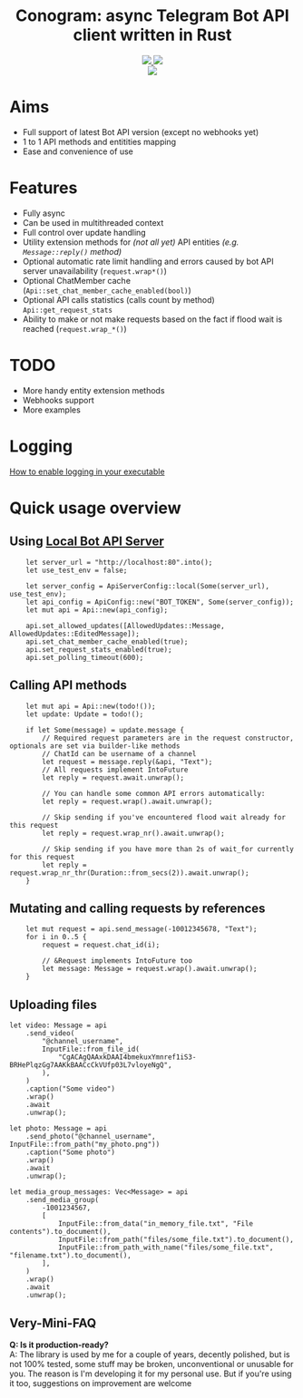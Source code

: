 
<div align="center">
    <h1><b>Conogram: async Telegram Bot API client written in Rust</b></h1>
    <a href="https://core.telegram.org/bots/api#february-12-2025">
        <img src="https://img.shields.io/badge/Bot%20API%20version-8.3-brightgreen?style=for-the-badge">
    </a>
    <a href="https://crates.io/crates/conogram">
        <img src="https://img.shields.io/crates/v/conogram.svg?style=for-the-badge">
    </a>
    <br>
    <a href="https://github.com/ENCRYPTEDFOREVER/conogram/actions">
        <img src="https://github.com/ENCRYPTEDFOREVER/conogram/workflows/Build/badge.svg">
    </a>
</div>

# Aims
 - Full support of latest Bot API version (except no webhooks yet)
 - 1 to 1 API methods and entitities mapping
 - Ease and convenience of use

# Features
- Fully async
- Can be used in multithreaded context
- Full control over update handling
- Utility extension methods for _(not all yet)_ API entities _(e.g. ``Message::reply()`` method)_
- Optional automatic rate limit handling and errors caused by bot API server unavailability (``request.wrap*()``)
- Optional ChatMember cache (``Api::set_chat_member_cache_enabled(bool)``)
- Optional API calls statistics (calls count by method) ``Api::get_request_stats``
- Ability to make or not make requests based on the fact if flood wait is reached (``request.wrap_*()``)

# TODO
- More handy entity extension methods
- Webhooks support
- More examples

# Logging
[How to enable logging in your executable](https://github.com/rust-lang/log#in-executables)

# Quick usage overview

## Using [Local Bot API Server](https://core.telegram.org/bots/api#using-a-local-bot-api-server)

```rust, no_run
    let server_url = "http://localhost:80".into();
    let use_test_env = false;

    let server_config = ApiServerConfig::local(Some(server_url), use_test_env);
    let api_config = ApiConfig::new("BOT_TOKEN", Some(server_config));
    let mut api = Api::new(api_config);
    
    api.set_allowed_updates([AllowedUpdates::Message, AllowedUpdates::EditedMessage]);
    api.set_chat_member_cache_enabled(true);
    api.set_request_stats_enabled(true);
    api.set_polling_timeout(600);
```

<!-- ## Setting default [`parse_mode`](https://core.telegram.org/bots/api#formatting-options)
```rust, no_run
    let mut api = API::new(/**/);

    // Setting parse_mode for sendMessage request
    api.set_default_request_param(SendMessageRequest::get_name(), "parse_mode", "html")?;

    // For all applicable requests
    api.set_parse_mode("html")?;
``` -->

## Calling API methods
```rust, no_run
    let mut api = Api::new(todo!());
    let update: Update = todo!();

    if let Some(message) = update.message {
        // Required request parameters are in the request constructor, optionals are set via builder-like methods
        // ChatId can be username of a channel
        let request = message.reply(&api, "Text");
        // All requests implement IntoFuture
        let reply = request.await.unwrap();

        // You can handle some common API errors automatically:
        let reply = request.wrap().await.unwrap();

        // Skip sending if you've encountered flood wait already for this request
        let reply = request.wrap_nr().await.unwrap();

        // Skip sending if you have more than 2s of wait_for currently for this request
        let reply = request.wrap_nr_thr(Duration::from_secs(2)).await.unwrap();
    }
```

## Mutating and calling requests by references
```rust, no_run    
    let mut request = api.send_message(-10012345678, "Text");
    for i in 0..5 {
        request = request.chat_id(i);

        // &Request implements IntoFuture too
        let message: Message = request.wrap().await.unwrap();
    }
```

## Uploading files
```rust, no_run
let video: Message = api
    .send_video(
        "@channel_username",
        InputFile::from_file_id(
            "CgACAgQAAxkDAAI4bmekuxYmnref1iS3-BRHePlqzGg7AAKkBAACcCkVUfp03L7vloyeNgQ",
        ),
    )
    .caption("Some video")
    .wrap()
    .await
    .unwrap();

let photo: Message = api
    .send_photo("@channel_username", InputFile::from_path("my_photo.png"))
    .caption("Some photo")
    .wrap()
    .await
    .unwrap();

let media_group_messages: Vec<Message> = api
    .send_media_group(
        -1001234567,
        [
            InputFile::from_data("in_memory_file.txt", "File contents").to_document(),
            InputFile::from_path("files/some_file.txt").to_document(),
            InputFile::from_path_with_name("files/some_file.txt", "filename.txt").to_document(),
        ],
    )
    .wrap()
    .await
    .unwrap();
```

## Very-Mini-FAQ
**Q: Is it production-ready?**<br>
A: The library is used by me for a couple of years, decently polished, but is not 100% tested, some stuff may be broken, unconventional or unusable for you. 
The reason is I'm developing it for my personal use. But if you're using it too, suggestions on improvement are welcome<br><br>
